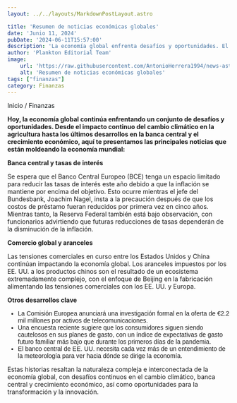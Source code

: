 ```yaml
---
layout: ../../layouts/MarkdownPostLayout.astro

title: 'Resumen de noticias económicas globales'
date: 'Junio 11, 2024'
pubDate: '2024-06-11T15:57:00'
description: 'La economía global enfrenta desafíos y oportunidades. El impacto continuo del cambio climático en la agricultura y los últimos desarrollos en la banca central.'
author: 'Plankton Editorial Team'
image:
    url: 'https://raw.githubusercontent.com/AntonioHerrera1994/news-astro/master/src/assets/finanzas/finanzas46.webp'
    alt: 'Resumen de noticias económicas globales'
tags: ["finanzas"]
category: Finanzas
---
```


<style>
    ul{
        font-family: 'Helvetica', sans-serif;
    }
</style>

<span><a href="/" style="text-decoration:none;color:#0F1416">Inicio</a> / <a href="/finanzas" style="text-decoration:none;color:#0F1416">Finanzas</a></span>


<p style="font-weight: bold;">Hoy, la economía global continúa enfrentando un conjunto de desafíos y oportunidades. Desde el impacto continuo del cambio climático en la agricultura hasta los últimos desarrollos en la banca central y el crecimiento económico, aquí te presentamos las principales noticias que están moldeando la economía mundial:
</p>

**Banca central y tasas de interés**

Se espera que el Banco Central Europeo (BCE) tenga un espacio limitado para reducir las tasas de interés este año debido a que la inflación se mantiene por encima del objetivo. Esto ocurre mientras el jefe del Bundesbank, Joachim Nagel, insta a la precaución después de que los costos de préstamo fueran reducidos por primera vez en cinco años. Mientras tanto, la Reserva Federal también está bajo observación, con funcionarios advirtiendo que futuras reducciones de tasas dependerán de la disminución de la inflación.

**Comercio global y aranceles**

Las tensiones comerciales en curso entre los Estados Unidos y China continúan impactando la economía global. Los aranceles impuestos por los EE. UU. a los productos chinos son el resultado de un ecosistema extremadamente complejo, con el enfoque de Beijing en la fabricación alimentando las tensiones comerciales con los EE. UU. y Europa.

**Otros desarrollos clave**

<ul>
<li>La Comisión Europea anunciará una investigación formal en la oferta de €2.2 mil millones por activos de telecomunicaciones.</li>
<li>Una encuesta reciente sugiere que los consumidores siguen siendo cautelosos en sus planes de gasto, con un índice de expectativas de gasto futuro familiar más bajo que durante los primeros días de la pandemia.</li>
<li>El banco central de EE. UU. necesita cada vez más de un entendimiento de la meteorología para ver hacia dónde se dirige la economía.</li>
</ul>

Estas historias resaltan la naturaleza compleja e interconectada de la economía global, con desafíos continuos en el cambio climático, banca central y crecimiento económico, así como oportunidades para la transformación y la innovación.
